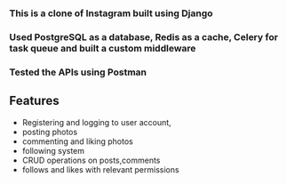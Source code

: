 ### This is a clone of Instagram built using Django
### Used PostgreSQL as a database, Redis as a cache, Celery for task queue and built a custom middleware 
### Tested the APIs using Postman
## Features
- Registering and logging to user account,
- posting photos
- commenting and liking photos
- following system
- CRUD operations on posts,comments
- follows and likes with relevant permissions



